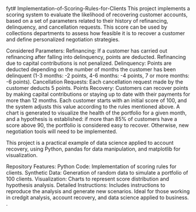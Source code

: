 fyt# Implementation-of-Scoring-Rules-for-Clients
This project implements a scoring system to evaluate the likelihood of recovering customer accounts, based on a set of parameters related to their history of refinancing, delinquency, and cancellation requests. This score can be used by collections departments to assess how feasible it is to recover a customer and define personalized negotiation strategies.

Considered Parameters:
Refinancing: If a customer has carried out refinancing after falling into delinquency, points are deducted. Refinancing due to capital contributions is not penalized.
Delinquency: Points are deducted depending on the number of months the customer has been delinquent (1-3 months: -2 points, 4-6 months: -4 points, 7 or more months: -6 points).
Cancellation Requests: Each cancellation request made by the customer deducts 5 points.
Points Recovery: Customers can recover points by making capital contributions or staying up to date with their payments for more than 12 months.
Each customer starts with an initial score of 100, and the system adjusts this value according to the rules mentioned above. A chart is generated to visualize the health of the portfolio for a given month, and a hypothesis is established: if more than 85% of customers have a score above 90, the portfolio is considered easy to recover. Otherwise, new negotiation tools will need to be implemented.

This project is a practical example of data science applied to account recovery, using Python, pandas for data manipulation, and matplotlib for visualization.

Repository Features:
Python Code: Implementation of scoring rules for clients.
Synthetic Data: Generation of random data to simulate a portfolio of 100 clients.
Visualization: Charts to represent score distribution and hypothesis analysis.
Detailed Instructions: Includes instructions to reproduce the analysis and generate new scenarios.
Ideal for those working in credgit analysis, account recovery, and data science applied to business.
.